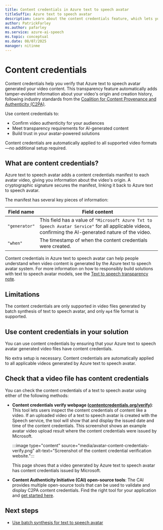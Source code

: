 ```yaml
---
title: Content credentials in Azure text to speech avatar
titleSuffix: Azure text to speech avatar
description: Learn about the content credentials feature, which lets you verify that the text to speech avatar capability generated the video.
author: PatrickFarley
ms.author: pafarley
ms.service: azure-ai-speech
ms.topic: conceptual
ms.date: 08/07/2025
manager: nitinme
---
```


# Content credentials

Content credentials help you verify that Azure text to speech avatar generated your video content. This transparency feature automatically adds tamper-evident information about your video's origin and creation history, following industry standards from the [Coalition for Content Provenance and Authenticity (C2PA)](https://www.c2pa.org).

Use content credentials to:
- Confirm video authenticity for your audiences
- Meet transparency requirements for AI-generated content
- Build trust in your avatar-powered solutions

Content credentials are automatically applied to all supported video formats—no additional setup required.

## What are content credentials?

Azure text to speech avatar adds a content credentials manifest to each avatar video, giving you information about the video's origin. A cryptographic signature secures the manifest, linking it back to Azure text to speech avatar.

The manifest has several key pieces of information:

| Field name | Field content |
| --- | --- |
| `"generator"` | This field has a value of `"Microsoft Azure Txt to Speech Avatar Service"` for all applicable videos, confirming the AI-generated nature of the video. |
| `"when"` | The timestamp of when the content credentials were created. |

Content credentials in Azure text to speech avatar can help people understand when video content is generated by the Azure text to speech avatar system. For more information on how to responsibly build solutions with text to speech avatar models, see the [Text to speech transparency note](/azure/ai-foundry/responsible-ai/speech-service/text-to-speech/transparency-note).

## Limitations

The content credentials are only supported in video files generated by batch synthesis of text to speech avatar, and only `mp4` file format is supported.

## Use content credentials in your solution

You can use content credentials by ensuring that your Azure text to speech avatar generated video files have content credentials.

No extra setup is necessary. Content credentials are automatically applied to all applicable videos generated by Azure text to speech avatar.

## Check that a video file has content credentials

You can check the content credentials of a text to speech avatar using either of the following methods:

- **Content credentials verify webpage ([contentcredentials.org/verify](https://contentcredentials.org/verify))**: This tool lets users inspect the content credentials of content like a video. If an uploaded video of a text to speech avatar is created with the Speech service, the tool will show that and display the issued date and time of the content credentials. This screenshot shows an example avatar video upload result where the content credentials were issued by Microsoft.

  :::image type="content" source="media/avatar-content-credentials-verify.png" alt-text="Screenshot of the content credential verification website.":::

  This page shows that a video generated by Azure text to speech avatar has content credentials issued by Microsoft.

- **Content Authenticity Initiative (CAI) open-source tools**: The CAI provides multiple open-source tools that can be used to validate and display C2PA content credentials. Find the right tool for your application and [get started here](https://opensource.contentauthenticity.org/).

## Next steps

* [Use batch synthesis for text to speech avatar](./batch-synthesis-avatar.md)
